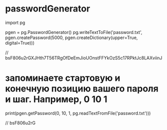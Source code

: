# passwordGenerator

import pg

pgen = pg.PasswordGenerator()
pg.writeTextToFile('password.txt', pgen.createPassword(5000, pgen.createDictionary(upper=True, digital=True)))

// bsF806u2rGXJHth7T56TRgOfDeEmJioUOnstFFYkOzS5c17RPktJc8LAXviinJ

# запоминаете стартовую и конечную позицию вашего пароля и шаг. Например, 0 10 1

print(pgen.getPassword(0, 10, 1, pg.readTextFromFile('password.txt')))

// bsF806u2rG
